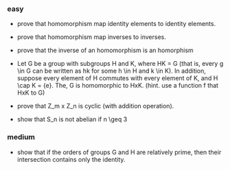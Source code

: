 ### easy

- prove that homomorphism map identity elements to identity elements.

- prove that homomorphism map inverses to inverses.

- prove that the inverse of an homomorphism is an homorphism

- Let G be a group with subgroups H and K, where HK = G (that is, every g
\in G can be written as hk for some h \in H and k \in K). In addition,
suppose every element of H commutes with every element of K, and H \cap K = {e}.
The, G is homomorphic to HxK. (hint. use a function f that HxK to G)

- prove that Z_m x Z_n is cyclic (with addition operation).

- show that S_n is not abelian if n \geq 3

### medium

- show that if the orders of groups G and H are relatively prime, then their
intersection contains only the identity.

  
